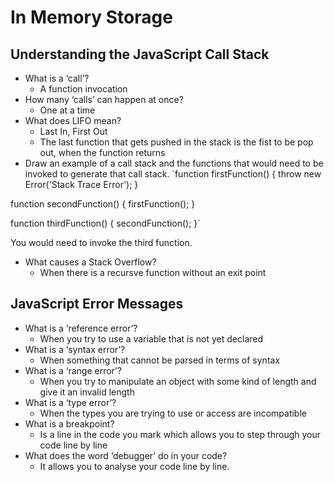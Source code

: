 # In Memory Storage
## Understanding the JavaScript Call Stack
* What is a ‘call’?
  * A function invocation
* How many ‘calls’ can happen at once?
  * One at a time
* What does LIFO mean?
  * Last In, First Out
  * The last function that gets pushed in the stack is the fist to be pop out, when the function returns
* Draw an example of a call stack and the functions that would need to be invoked to generate that call stack.
`function firstFunction() {
    throw new Error('Stack Trace Error');
}

function secondFunction() {
   firstFunction();
}

function thirdFunction() {
  secondFunction();
}`

You would need to invoke the third function.
* What causes a Stack Overflow?
  * When there is a recursve function without an exit point

## JavaScript Error Messages
* What is a ‘reference error’?
  * When you try to use a variable that is not yet declared
* What is a ‘syntax error’?
  * When something that cannot be parsed in terms of syntax
* What is a ‘range error’?
  * When you try to manipulate an object with some kind of length and give it an invalid length
* What is a ‘type error’?
  * When the types you are trying to use or access are incompatible
* What is a breakpoint?
  * Is a line in the code you mark which allows you to step through your code line by line
* What does the word ‘debugger’ do in your code?
  * It allows you to analyse your code line by line.
